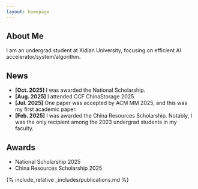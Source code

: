 ```yaml
---
layout: homepage
---
```


## About Me

I am an undergrad student at Xidian University, focusing on efficient AI accelerator/system/algorithm.

<!--
## Research Interests

- **Computer Vision:** image recognition, image generation, video captioning
- **Machine Learning:** meta-learning, incremental learning, transfer learning
-->

## News

- **[Oct. 2025]** I was awarded the National Scholarship.
- **[Aug. 2025]** I attended CCF ChinaStorage 2025.
- **[Jul. 2025]** One paper was accepted by ACM MM 2025, and this was my first academic paper.
- **[Feb. 2025]** I was awarded the China Resources Scholarship. Notably, I was the only recipient among the 2023 undergrad students in my faculty.

## Awards

- National Scholarship 2025
- China Resources Scholarship 2025



{% include_relative _includes/publications.md %}

<!-- {% include_relative _includes/services.md %} -->
